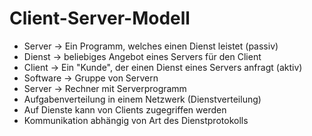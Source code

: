 # Client-Server-Modell

* Server -> Ein Programm, welches einen Dienst leistet (passiv)
* Dienst -> beliebiges Angebot eines Servers für den Client
* Client -> Ein "Kunde", der einen Dienst eines Servers anfragt (aktiv)
* Software -> Gruppe von Servern
* Server -> Rechner mit Serverprogramm
* Aufgabenverteilung in einem Netzwerk (Dienstverteilung)
* Auf Dienste kann von Clients zugegriffen werden
* Kommunikation abhängig von Art des Dienstprotokolls